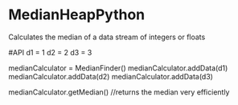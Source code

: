 # MedianHeapPython
Calculates the median of a data stream of integers or floats

#API
d1 = 1
d2 = 2
d3 = 3

medianCalculator = MedianFinder()
medianCalculator.addData(d1)
medianCalculator.addData(d2)
medianCalculator.addData(d3)

medianCalculator.getMedian() //returns the median very efficiently
